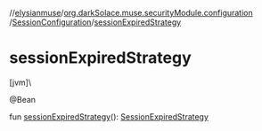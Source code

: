 //[elysianmuse](../../../index.md)/[org.darkSolace.muse.securityModule.configuration](../index.md)
/[SessionConfiguration](index.md)/[sessionExpiredStrategy](session-expired-strategy.md)

# sessionExpiredStrategy

[jvm]\

@Bean

fun [sessionExpiredStrategy](session-expired-strategy.md)(): [SessionExpiredStrategy](../../org.darkSolace.muse.securityModule.service/-session-expired-strategy/index.md)
